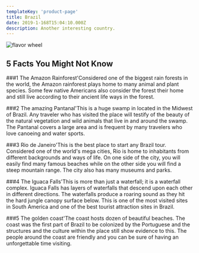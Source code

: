 ```yaml
---
templateKey: 'product-page'
title: Brazil
date: 2019-1-168T15:04:10.000Z
description: Another interesting country.
---
```


![flavor wheel](/img/flags/Brazil_Flag.png)

## 5 Facts You Might Not Know

###1
The Amazon Rainforest'Considered one of the biggest rain forests in the world, the Amazon rainforest plays home to many animal and plant species. Some few native Americans also consider the forest their home and still live according to their ancient life ways in the forest.

###2
The amazing Pantanal'This is a huge swamp in located in the Midwest of Brazil. Any traveler who has visited the place will testify of the beauty of the natural vegetation and wild animals that live in and around the swamp. The Pantanal covers a large area and is frequent by many travelers who love canoeing and water sports.

###3
Rio de Janeiro'This is the best place to start any Brazil tour. Considered one of the world's mega cities, Rio is home to inhabitants from different backgrounds and ways of life. On one side of the city, you will easily find many famous beaches while on the other side you will find a steep mountain range. The city also has many museums and parks.

###4
The Iguaca Falls'This is more than just a waterfall; it is a waterfall complex. Iguaca Falls has layers of waterfalls that descend upon each other in different directions. The waterfalls produce a roaring sound as they hit the hard jungle canopy surface below. This is one of the most visited sites in South America and one of the best tourist attraction sites in Brazil.

###5
The golden coast'The coast hosts dozen of beautiful beaches. The coast was the first part of Brazil to be colonized by the Portuguese and the structures and the culture within the place still show evidence to this. The people around the coast are friendly and you can be sure of having an unforgettable time visiting.
